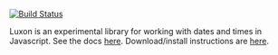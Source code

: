 [![Build Status](https://travis-ci.org/icambron/luxon.svg?branch=master)](https://travis-ci.org/icambron/luxon)

Luxon is an experimental library for working with dates and times in Javascript. See the docs [here](http://isaaccambron.com/luxon/docs/). Download/install instructions are [here](http://isaaccambron.com/luxon/).
